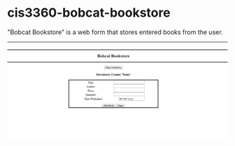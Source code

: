 # cis3360-bobcat-bookstore
"Bobcat Bookstore" is a web form that stores entered books from the user.

---

![bobcat-bookstore](https://github.com/EnEmerson/cis3360-bobcat-bookstore/blob/master/resources/bobcat-bookstore.png)